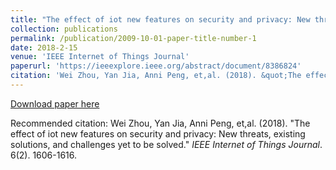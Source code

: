 ```yaml
---
title: "The effect of iot new features on security and privacy: New threats, existing solutions, and challenges yet to be solved."
collection: publications
permalink: /publication/2009-10-01-paper-title-number-1
date: 2018-2-15
venue: 'IEEE Internet of Things Journal'
paperurl: 'https://ieeexplore.ieee.org/abstract/document/8386824'
citation: 'Wei Zhou, Yan Jia, Anni Peng, et,al. (2018). &quot;The effect of iot new features on security and privacy: New threats, existing solutions, and challenges yet to be solved.&quot; <i>IEEE Internet of Things Journal</i>. 6(2). 1606-1616'
---
```



[Download paper here](http://weizhou-chaojixx.github.io/files/paper1.pdf)

Recommended citation: Wei Zhou, Yan Jia, Anni Peng, et,al. (2018). "The effect of iot new features on security and privacy: New threats, existing solutions, and challenges yet to be solved." <i>IEEE Internet of Things Journal</i>. 6(2). 1606-1616.
